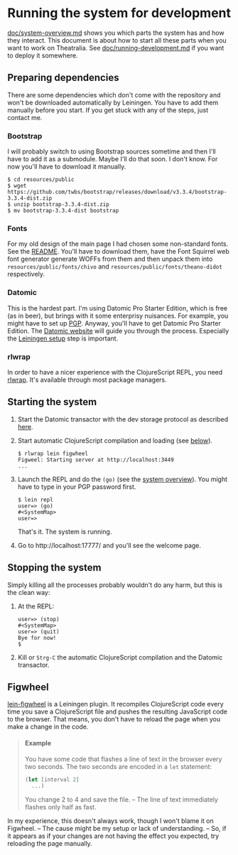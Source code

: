 # Running the system for development

[doc/system-overview.md](https://github.com/rmoehn/theatralia/blob/master/doc/system-overview.md)
shows you which parts the system has and how they interact. This document is
about how to start all these parts when you want to work on Theatralia. See
[doc/running-development.md](https://github.com/rmoehn/theatralia/blob/master/doc/running-development.md)
if you want to deploy it somewhere.

## Preparing dependencies

There are some dependencies which don't come with the repository and won't be
downloaded automatically by Leiningen. You have to add them manually before you
start. If you get stuck with any of the steps, just contact me.

### Bootstrap

I will probably switch to using Bootstrap sources sometime and then I'll have to
add it as a submodule. Maybe I'll do that soon. I don't know. For now you'll
have to download it manually.

```
$ cd resources/public
$ wget https://github.com/twbs/bootstrap/releases/download/v3.3.4/bootstrap-3.3.4-dist.zip
$ unzip bootstrap-3.3.4-dist.zip
$ mv bootstrap-3.3.4-dist bootstrap
```

### Fonts

For my old design of the main page I had chosen some non-standard fonts. See the
[README](https://github.com/rmoehn/theatralia#fonts). You'll have to download
them, have the Font Squirrel web font generator generate WOFFs from them and
then unpack them into `resources/public/fonts/chivo` and
`resources/public/fonts/theano-didot` respectively.

### Datomic

This is the hardest part. I'm using Datomic Pro Starter Edition, which is free
(as in beer), but brings with it some enterprisy nuisances. For example, you
might have to set up
[PGP](https://help.riseup.net/en/security/message-security/openpgp/best-practices).
Anyway, you'll have to get Datomic Pro Starter Edition. The [Datomic
website](http://www.datomic.com/get-datomic.html) will guide you through the
process. Especially the [Leiningen
setup](http://docs.datomic.com/getting-started.html#lein-setup) step is
important.

### rlwrap

In order to have a nicer experience with the ClojureScript REPL, you need
[rlwrap](https://github.com/hanslub42/rlwrap). It's available through most
package managers.

## Starting the system

 1. Start the Datomic transactor with the dev storage protocol as described
    [here](http://docs.datomic.com/getting-started.html#dev-storage).
 2. Start automatic ClojureScript compilation and loading (see
    [below](#figwheel)).

    ```
    $ rlwrap lein figwheel
    Figweel: Starting server at http://localhost:3449
    ...
    ```

 3. Launch the REPL and do the `(go)` (see the [system
    overview](https://github.com/rmoehn/theatralia/blob/master/doc/system_overview.clj#the-components-of-the-server)).
    You might have to type in your PGP password first.

    ```
    $ lein repl
    user=> (go)
    #<SystemMap>
    user=>
    ```

    That's it. The system is running.
 4. Go to http://localhost:17777/ and you'll see the welcome page.

## Stopping the system

Simply killing all the processes probably wouldn't do any harm, but this is the
clean way:

 1. At the REPL:

    ```
    user=> (stop)
    #<SystemMap>
    user=> (quit)
    Bye for now!
    $
    ```

 2. Kill or `Strg-C` the automatic ClojureScript compilation and the Datomic
    transactor.

## Figwheel

[lein-figwheel](https://github.com/bhauman/lein-figwheel) is a Leiningen plugin.
It recompiles ClojureScript code every time you save a ClojureScript file and
pushes the resulting JavaScript code to the browser. That means, you don't have
to reload the page when you make a change in the code.

> #### Example
>
> You have some code that flashes a line of text in the browser every two
> seconds. The two seconds are encoded in a `let` statement:
>
>
> ```````clojure
> (let [interval 2]
>   ...)
>
> ```````
>
> You change 2 to 4 and save the file. – The line of text immediately flashes
> only half as fast.

In my experience, this doesn't always work, though I won't blame it on Figwheel.
– The cause might be my setup or lack of understanding. – So, if it appears as
if your changes are not having the effect you expected, try reloading the page
manually.
